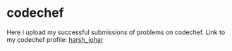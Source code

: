 # codechef
Here i upload my successful submissions of problems on codechef.
Link to my codechef profile: [harsh_johar](https://www.codechef.com/users/harsh_johar)
